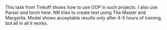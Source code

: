 This task from Tinkoff shows how to use OOP in such projects. I also use Parser and torch here. NN tries to create text using The Master and Margarita. Model shows acсeptable results only after 4-5 hours of training, but all in all it works.
